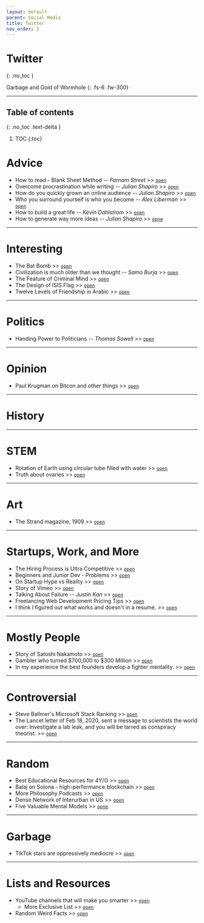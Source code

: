 ```yaml
---
layout: default
parent: Social Media
title: Twitter
nav_order: 3
---
```


# Twitter
{: .no_toc }

Garbage and Gold of Wormhole
{: .fs-6 .fw-300}

---

## Table of contents
{: .no_toc .text-delta }

1. TOC
{:toc}

# Advice

- How to read - Blank Sheet Method -- *Farnam Street* >> [`open`](https://twitter.com/farnamstreet/status/1347173210748551176)
- Overcome procrastination while writing -- *Julian Shapiro* >> [`open`](https://twitter.com/Julian/status/1390744754065977348?s=20)
- How do you quickly grown an online audience -- *Julian Shapiro* >> [`open`](https://twitter.com/Julian/status/1396901044429496329)
- Who you surround yourself is who you become -- *Alex Liberman* >> [`open`](https://twitter.com/businessbarista/status/1403038127988609026?s=08)
- How to build a great life -- *Kevin Dahlstrom* >> [`open`](https://twitter.com/Camp4/status/1402689150353129472?s=08)
- How to generate way more ideas -- *Julian Shapiro* >> [`opne`](https://twitter.com/Julian/status/1402356373648601089?s=08)

---

# Interesting

- The Bat Bomb >> [`open`](https://twitter.com/RealTimeWWII/status/1393683489514565638)
- Civilization is much older than we thought -- *Samo Burja* >> [`open`](https://twitter.com/SamoBurja/status/1394338354590846982?s=08)
- The Feature of Criminal Mind >> [`open`](https://twitter.com/robkhenderson/status/1393442484668309504?s=08)
- The Design of ISIS Flag >> [`open`](https://twitter.com/a_el_shamsy/status/1395874364436910084?s=08)
- Twelve Levels of Friendship in Arabic >> [`open`](https://twitter.com/TaariqIsmail/status/1402681643714985984?s=08)

---

# Politics

- Handing Power to Politicians -- *Thomas Sowell* >> [`open`](https://twitter.com/ThomasSowell/status/1394651978513281030?s=08)

---

# Opinion

- Paul Krugman on Bitcon and other things >> [`open`](https://twitter.com/paulkrugman/status/1395541758197567490?s=08)

---

# History


---

# STEM

- Rotation of Earth using circular tube filled with water >> [`open`](https://twitter.com/fermatslibrary/status/1394659048197435398?s=08)
- Truth about ovaries >> [`open`](https://twitter.com/Not_CharLatte/status/1399171712361639936?s=08)

---

# Art

- The Strand magazine, 1909 >> [`open`](https://twitter.com/yesterdaysprint/status/1395558952713166848?s=20)

---

# Startups, Work, and More

- The Hiring Process is Ultra Competitive >> [`open`](https://twitter.com/SahilBloom/status/1399375061111382022?s=08)
- Beginners and Junior Dev - Problems >> [`open`](https://twitter.com/giltayar/status/1398846127882002432?s=08)
- On Startup Hype vs Reality >> [`open`](https://twitter.com/GergelyOrosz/status/1398730233369464836?s=08)
- Story of Vimeo >> [`open`](https://twitter.com/ankithharathi/status/1397369781335076864?s=08)
- Talking About Failure -- *Justin Kan* >> [`open`](https://twitter.com/justinkan/status/1397730747398557696?s=08)
- Freelancing Web Development Pricing Tips >> [`open`](https://twitter.com/study_web_dev/status/1400426689931485185?s=08)
- I think I figured out what works and doesn't in a resume. >> [`open`](https://twitter.com/svpino/status/1405812679885918216)

---

# Mostly People

- Story of Satoshi Nakamoto >> [`open`](https://twitter.com/mohitmamoria/status/1397631874630041600)
- Gambler who turned $700,000 to $300 Million >> [`open`](https://twitter.com/JoePompliano/status/1400245761854652417)
- In my experience the best founders develop a fighter mentality. >> [`open`](https://twitter.com/DanRose999/status/1403799514641731592)

---

# Controversial

- Steve Ballmer's Microsoft Stack Ranking >> [`open`](https://twitter.com/TrungTPhan/status/1394654146599522306?s=08)
- The Lancet letter of Feb 18, 2020, sent a message to scientists the world over: Investigate a lab leak, and you will be tarred as conspiracy theorist. >> [`open`](https://twitter.com/alexandrosM/status/1401813071635501056)

---

# Random

- Best Educational Resources for 4Y/O >> [`open`](https://twitter.com/awilkinson/status/1392219056246124545)
- Balaj on Solona -  high-performance blockchain >> [`open`](https://twitter.com/balajis/status/1394782976978800643)
- More Philosophy Podcasts >> [`open`](https://twitter.com/philosophybites/status/1396147129769512963)
- Dense Network of Interurban in US >> [`open`](https://twitter.com/grescoe/status/1402280270930272266)
- Five Valuable Mental Models >> [`opne`](https://twitter.com/sumitgrrg/status/1401516334555426817?s=08)

---

# Garbage

- TikTok stars are oppressively mediocre >> [`open`](https://twitter.com/rebexxxxa/status/1394646669808046085?s=08)

---

# Lists and Resources

- YouTube channels that will make you smarter >> [`open`](https://twitter.com/athrvakhrbde/status/1396342670134439947)
	- More Exclusive List >> [`open`](https://twitter.com/thephysicsgirl/status/1396534255857979393)
- Random Weird Facts >> [`open`](https://twitter.com/sarah_edo/status/1400201432507244544)
